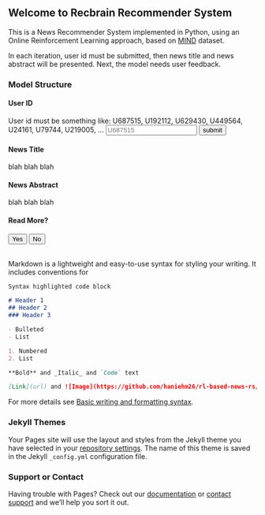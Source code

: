 ## Welcome to Recbrain Recommender System

This is a News Recommender System implemented in Python, using an Online Reinforcement Learning approach, based on [MIND](https://www.microsoft.com/en-us/research/publication/mind-a-large-scale-dataset-for-news-recommendation/) dataset.

In each iteration, user id must be submitted, then news title and news abstract will be presented. Next, the model needs user feedback.

### Model Structure
<div>
  <h4>User ID</h4>
  User id must be something like: U687515, U192112, U629430, U449564, U24161, U79744, U219005, ...
  <input type="text" id="user-id" placeholder="U687515" value=""/>
  <button type="submit" id="submit-id">submit</button>
</div>
<div>
  <h4 id="news-title">News Title</h4>
  <p id="news-title-p">blah blah blah</p>
  <h4 id="news-abst">News Abstract</h4>
  <p id="news-abst-p">blah blah blah</p>
</div>
<div>
<h4 id="user-response">Read More?</h4>
  <button type="botton" id="yes">Yes</button>  
  <button type="botton" id="no">No</button>
</div>
<br>

Markdown is a lightweight and easy-to-use syntax for styling your writing. It includes conventions for

```markdown
Syntax highlighted code block

# Header 1
## Header 2
### Header 3

- Bulleted
- List

1. Numbered
2. List

**Bold** and _Italic_ and `Code` text

[Link](url) and ![Image](https://github.com/haniehm26/rl-based-news-rs/blob/master/images/logo.png)
```

For more details see [Basic writing and formatting syntax](https://docs.github.com/en/github/writing-on-github/getting-started-with-writing-and-formatting-on-github/basic-writing-and-formatting-syntax).

### Jekyll Themes

Your Pages site will use the layout and styles from the Jekyll theme you have selected in your [repository settings](https://github.com/haniehm26/rl-based-news-rs/settings/pages). The name of this theme is saved in the Jekyll `_config.yml` configuration file.

### Support or Contact

Having trouble with Pages? Check out our [documentation](https://docs.github.com/categories/github-pages-basics/) or [contact support](https://support.github.com/contact) and we’ll help you sort it out.
